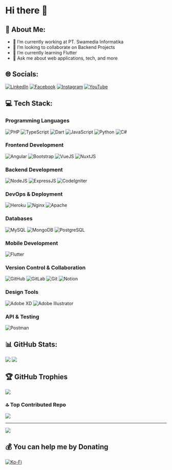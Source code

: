 # Hi there 👋

## 💫 About Me:
- 🔭 I’m currently working at PT. Swamedia Informatika
- 👯 I’m looking to collaborate on Backend Projects
- 🌱 I’m currently learning Flutter
- 💬 Ask me about web applications, tech, and more

## 🌐 Socials:
[![LinkedIn](https://img.shields.io/badge/LinkedIn-0077B5?logo=linkedin&logoColor=white)](https://www.linkedin.com/in/harun-ar-rasyid-09195a1a3/)
[![Facebook](https://img.shields.io/badge/Facebook-%231877F2.svg?logo=Facebook&logoColor=white)](https://www.facebook.com/har1804)
[![Instagram](https://img.shields.io/badge/Instagram-%23E4405F.svg?logo=Instagram&logoColor=white)](https://www.instagram.com/harun_ar18/)
[![YouTube](https://img.shields.io/badge/YouTube-%23FF0000.svg?logo=YouTube&logoColor=white)](https://www.youtube.com/channel/UCoAhUlaeXSGJjz1Ayy6tOGw)

## 💻 Tech Stack:
### Programming Languages
![PHP](https://skillicons.dev/icons?i=php)
![TypeScript](https://skillicons.dev/icons?i=ts)
![Dart](https://skillicons.dev/icons?i=dart)
![JavaScript](https://skillicons.dev/icons?i=js)
![Python](https://skillicons.dev/icons?i=py)
![C#](https://skillicons.dev/icons?i=cs)

### Frontend Development
![Angular](https://skillicons.dev/icons?i=angular)
![Bootstrap](https://skillicons.dev/icons?i=bootstrap)
![VueJS](https://skillicons.dev/icons?i=vue)
![NuxtJS](https://skillicons.dev/icons?i=nuxtjs)

### Backend Development
![NodeJS](https://skillicons.dev/icons?i=nodejs)
![ExpressJS](https://skillicons.dev/icons?i=express)
![CodeIgniter](https://skillicons.dev/icons?i=codeigniter)

### DevOps & Deployment
![Heroku](https://skillicons.dev/icons?i=heroku)
![Nginx](https://skillicons.dev/icons?i=nginx)
![Apache](https://skillicons.dev/icons?i=apache)

### Databases
![MySQL](https://skillicons.dev/icons?i=mysql)
![MongoDB](https://skillicons.dev/icons?i=mongo)
![PostgreSQL](https://skillicons.dev/icons?i=postgres)

### Mobile Development
![Flutter](https://skillicons.dev/icons?i=flutter)

### Version Control & Collaboration
![GitHub](https://skillicons.dev/icons?i=github)
![GitLab](https://skillicons.dev/icons?i=gitlab)
![Git](https://skillicons.dev/icons?i=git)
![Notion](https://skillicons.dev/icons?i=notion)

### Design Tools
![Adobe XD](https://skillicons.dev/icons?i=xd)
![Adobe Illustrator](https://skillicons.dev/icons?i=ai)

### API & Testing
![Postman](https://skillicons.dev/icons?i=postman)

## 📊 GitHub Stats:
![](https://github-readme-streak-stats.herokuapp.com/?user=Harun1804&theme=tokyonight&hide_border=false)
![](https://github-readme-stats.vercel.app/api/top-langs/?username=Harun1804&theme=tokyonight&hide_border=false&include_all_commits=true&count_private=false&layout=compact)

## 🏆 GitHub Trophies
![](https://github-profile-trophy.vercel.app/?username=Harun1804&theme=tokyonight&no-frame=false&no-bg=false&margin-w=4)

### 🔝 Top Contributed Repo
![](https://github-contributor-stats.vercel.app/api?username=Harun1804&limit=5&theme=tokyonight&combine_all_yearly_contributions=true)

---
[![](https://visitcount.itsvg.in/api?id=Harun1804&icon=0&color=0)](https://visitcount.itsvg.in)

## 💰 You can help me by Donating
[![Ko-Fi](https://img.shields.io/badge/Ko--fi-F16061?style=for-the-badge&logo=ko-fi&logoColor=white)](https://ko-fi.com/aegistar)
